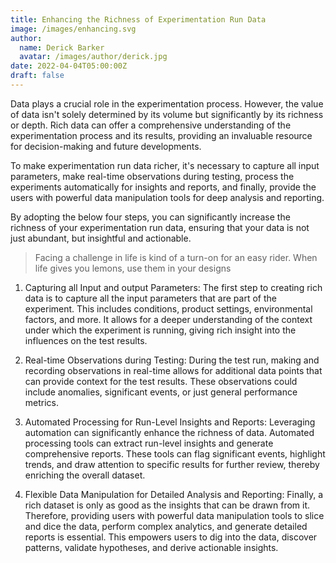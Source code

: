 ```yaml
---
title: Enhancing the Richness of Experimentation Run Data
image: /images/enhancing.svg
author:
  name: Derick Barker
  avatar: /images/author/derick.jpg
date: 2022-04-04T05:00:00Z
draft: false
---
```



Data plays a crucial role in the experimentation process. However, the value of data isn't solely determined by its volume but significantly by its richness or depth. Rich data can offer a comprehensive understanding of the experimentation process and its results, providing an invaluable resource for decision-making and future developments.

To make experimentation run data richer, it's necessary to capture all input parameters, make real-time observations during testing, process the experiments automatically for insights and reports, and finally, provide the users with powerful data manipulation tools for deep analysis and reporting.

By adopting the below four steps, you can significantly increase the richness of your experimentation run data, ensuring that your data is not just abundant, but insightful and actionable.

<Blockquote name="!Alexender Smith">
  Facing a challenge in life is kind of a turn-on for an easy rider. When life gives you lemons, use them in your designs
</Blockquote>

1. Capturing all Input and output Parameters: The first step to creating rich data is to capture all the input parameters that are part of the experiment. This includes conditions, product settings, environmental factors, and more. It allows for a deeper understanding of the context under which the experiment is running, giving rich insight into the influences on the test results.

2. Real-time Observations during Testing: During the test run, making and recording observations in real-time allows for additional data points that can provide context for the test results. These observations could include anomalies, significant events, or just general performance metrics.

3. Automated Processing for Run-Level Insights and Reports: Leveraging automation can significantly enhance the richness of data. Automated processing tools can extract run-level insights and generate comprehensive reports. These tools can flag significant events, highlight trends, and draw attention to specific results for further review, thereby enriching the overall dataset.

4. Flexible Data Manipulation for Detailed Analysis and Reporting: Finally, a rich dataset is only as good as the insights that can be drawn from it. Therefore, providing users with powerful data manipulation tools to slice and dice the data, perform complex analytics, and generate detailed reports is essential. This empowers users to dig into the data, discover patterns, validate hypotheses, and derive actionable insights.